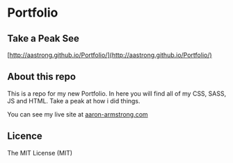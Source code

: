 Portfolio
=========
## Take a Peak See
[http://aastrong.github.io/Portfolio/](http://aastrong.github.io/Portfolio/)

## About this repo
This is a repo for my new Portfolio. In here you will find all of my CSS, SASS, JS and HTML. Take a peak at how i did things. 

You can see my live site at [aaron-armstrong.com](http://www.aaron-armstrong.com)

## Licence
The MIT License (MIT)
